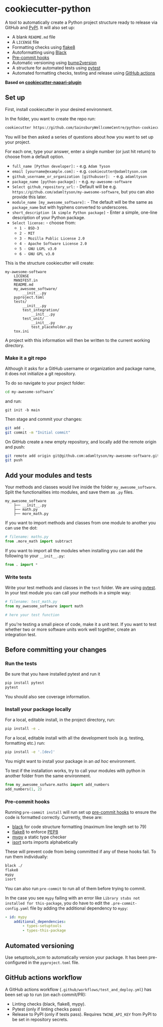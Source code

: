 # cookiecutter-python

A tool to automatically create a Python project structure ready to release via GitHub and [PyPI](https://pypi.org/).
It will also set up:
* A blank `README.md` file
* A `LICENSE` file
* Formatting checks using [flake8](https://flake8.pycqa.org/en/latest/)
* Autoformatting using [Black](https://black.readthedocs.io/en/stable/) 
* [Pre-commit hooks](https://pre-commit.com/)
* Automatic versioning using [bump2version](https://github.com/c4urself/bump2version)
* A structure for automated tests using [pytest](https://docs.pytest.org/en/7.0.x/)
* Automated formatting checks, testing and release using [GitHub actions](https://github.com/features/actions)

**Based on [cookiecutter-napari-plugin](https://github.com/napari/cookiecutter-napari-plugin)**

## Set up

First, install cookiecutter in your desired environment.

In the folder, you want to create the repo run:
```bash
cookiecutter https://github.com/SainsburyWellcomeCentre/python-cookiecutter
```

You will be then asked a series of questions about how you want to set up your project.

For each one, type your answer, enter a single number (or just hit return) to choose from a default option.

* `full_name [Python developer]:` - e.g. `Adam Tyson`
* `email [yourname@example.com]:` - e.g. `cookiecutter@adamltyson.com`
* `github_username_or_organization [githubuser]: ` - e.g. `adamltyson`
* `package_name [python-package]:` - e.g. `my-awesome-software`
* `Select github_repository_url:` - Default will be e.g. `https://github.com/adamltyson/my-awesome-software`, but you can also provide this later.
* `module_name [my_awesome_software]:` - The default will be the same as `package_name` but with hyphens converted to underscores.
* `short_description [A simple Python package]` - Enter a simple, one-line description of your Python package. 
* `Select license:` - choose from:
  - `1 - BSD-3`
  - `2 - MIT`
  - `3 - Mozilla Public License 2.0`
  - `4 - Apache Software License 2.0`
  - `5 - GNU LGPL v3.0`
  - `6 - GNU GPL v3.0`

This is the structure cookiecutter will create:
```
my-awesome-software
	LICENSE
	MANIFEST.in
	README.md
	my_awesome_software/
		__init__.py
	pyproject.toml
	tests/
		__init__.py
		test_integration/
			__init__.py
		test_unit/
			__init__.py
			test_placeholder.py
	tox.ini
```
A project with this information will then be written to the current working directory.

### Make it a git repo

Although it asks for a GitHub username or organization and package name, it does not initialize a git repository.

To do so navigate to your project folder:
```bash
cd my-awesome-software`
```
and run:
```shell
git init -b main
```

Then stage and commit your changes:
```bash
git add .
git commit -m "Initial commit"
```

On GitHub create a new empty repository, and locally add the remote origin and push:
```bash
git remote add origin git@github.com:adamltyson/my-awesome-software.git
git push
```

## Add your modules and tests

Your methods and classes would live inside the folder `my_awesome_software`. Split the functionalities into modules, and save them as `.py` files.
```
my_awesome_software
	├── __init__.py
	├── math.py
	├── more_math.py
```

If you want to import methods and classes from one module to another you can use the dot:
```python
# filename: maths.py
from .more_math import subtract
```

If you want to import all the modules when installing you can add the following to your `__init__.py`:
```python
from . import *
```

### Write tests

Write your test methods and classes in the `test` folder. We are using [pytest](https://docs.pytest.org/en/7.2.x/getting-started.html).
In your test module you can call your methods in a simple way:
```python
# filename: test_math.py
from my_awesome_software import math

# here your test function
```

If you're testing a small piece of code, make it a unit test. If you want to test whether two or more software units work well together, create an integration test.

## Before committing your changes

### Run the tests

Be sure that you have installed pytest and run it
```bash
pip install pytest
pytest
```
You should also see coverage information.

### Install your package locally

For a local, editable install, in the project directory, run:
```bash
pip install -e .
```

For a local, editable install with all the development tools (e.g. testing, formatting etc.) run:
```bash
pip install -e '.[dev]'
```

You might want to install your package in an _ad hoc_ environment.

To test if the installation works, try to call your modules with python in another folder from the same environment.
```python
from my_awesome_sofware.maths import add_numbers
add_numbers(1, 2)
```

### Pre-commit hooks

Running `pre-commit install` will run set up [pre-commit hooks](https://pre-commit.com/) to ensure the code is 
formatted correctly. Currently, these are:
* [black](https://black.readthedocs.io/en/stable/) for code structure formatting (maximum line length set to 79)
* [flake8](https://flake8.pycqa.org/en/latest/) to enforce [PEP8](https://www.python.org/dev/peps/pep-0008/)
* [mypy](https://mypy.readthedocs.io/en/stable/index.html) a static type checker
* [isort](https://pycqa.github.io/isort/) sorts imports alphabetically

These will prevent code from being committed if any of these hooks fail. To run them individually:
```bash
black ./
flake8
mypy
isort
```

You can also run `pre-commit` to run all of them before trying to commit.

In the case you see `mypy` failing with an error like `Library stubs not installed for this-package`, you do have to edit the `.pre-commit-config.yaml` file by adding the additional dependency to `mypy`:
```yml
- id: mypy
	additional_dependencies:
		- types-setuptools
		- types-this-package
```

## Automated versioning

Use setuptools_scm to automatically version your package. It has been pre-configured in the `pyproject.toml` file.


## GitHub actions workflow

A GitHub actions workflow (`.github/workflows/test_and_deploy.yml`) has been set up to run (on each commit/PR):
* Linting checks (black, flake8, mypy).
* Pytest (only if linting checks pass)
* Release to PyPI (only if tests pass). Requires `TWINE_API_KEY` from PyPI to be set in repository secrets.

